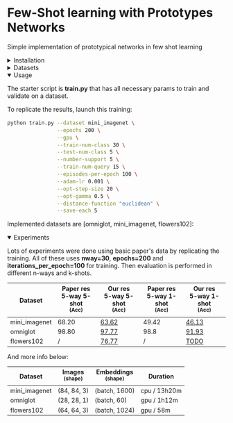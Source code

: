 # Few-Shot learning with Prototypes Networks
Simple implementation of prototypical networks in few shot learning

<details>
<summary>Installation</summary>

Create a conda/virtualenv with all necessary packages:

### Conda

`conda create --name fs-learn --file ./requirements.txt`

`conda activate fs-learn`

### Venv

`python -m pip install virtualenv`

`virtualenv venv-fs-learn`

`source venv/bin/activate`

`python -m pip install ./requirements.txt`

</details>

<details>
<summary>Datasets</summary>

We used 3 main classification datasets:
- **mini_imagenet**: a collection of 100 real-world objects classes as rgb images.
  - total: 60,000
  - splits: 64 train, 16 val, 20 test (according to Vinyals et al)
  - Used in paper
  - ![](docs/images/mini_imagenet_dataset.png)
- **omniglot**: a collection of 1623 classes of handwritted characters. Each image is then rotated 3 more times by 90 degrees.
  - total: 32460 real, plus 4 rotations per image
  - splits: 1032 train, 172 val, 464 test (according to Vinyals et al)
  - Used in paper
  - ![](docs/images/omniglot_dataset.jpg)
- **flowers102**: a collection of 102 real-world flowers classes as rgb images.
  - total: 32460 real, plus 4 rotations per image
  - splits: 64 train, 16 val, 22 test (random seed for splits)
  - **NOT** Used in paper
  - ![](docs/images/flowers102_dataset.png)
</details>

<details open>
<summary>Usage</summary>

The starter script is **train.py** that has all necessary params to train and validate on a dataset.

To replicate the results, launch this training:

```bash
python train.py --dataset mini_imagenet \
                --epochs 200 \
                --gpu \
                --train-num-class 30 \
                --test-num-class 5 \
                --number-support 5 \
                --train-num-query 15 \
                --episodes-per-epoch 100 \
                --adam-lr 0.001 \
                --opt-step-size 20 \
                --opt-gamma 0.5 \
                --distance-function "euclidean" \
                --save-each 5
```

Implemented datasets are [omniglot, mini_imagenet, flowers102]:

</details>

<details open>
<summary>Experiments</summary>

Lots of experiments were done using basic paper's data by replicating the training.
All of these uses **nway=30**, **epochs=200** and **iterations_per_epoch=100** for training.
Then evaluation is performed in different n-ways and k-shots.

| Dataset       | Paper res<br>5-way 5-shot<br><sup>(Acc) | Our res<br>5-way 5-shot<br><sup>(Acc)                                                                                   | Paper res<br>5-way 1-shot<br><sup>(Acc) | Our res<br>5-way 1-shot<br><sup>(Acc)                                                                                   |
|---------------|-----------------------------------------|-------------------------------------------------------------------------------------------------------------------------|-----------------------------------------|-------------------------------------------------------------------------------------------------------------------------|
| mini_imagenet | 68.20                                   | [63.62](https://github.com/fabian57fabian/fewshot-learning-prototypical-networks/results/mini_imagenet/train_5shot.png) | 49.42                                   | [46.13](https://github.com/fabian57fabian/fewshot-learning-prototypical-networks/results/mini_imagenet/train_1shot.png) |
| omniglot      | 98.80                                   | [97.77](https://github.com/fabian57fabian/fewshot-learning-prototypical-networks/results/omniglot/train_5shot.png)      | 98.8                                    | [91.93](https://github.com/fabian57fabian/fewshot-learning-prototypical-networks/results/omniglot/train_1shot.png)      | 
| flowers102    | /                                       | [76.77](https://github.com/fabian57fabian/fewshot-learning-prototypical-networks/results/flowers102/train_5shot.png)    | /                                       | [TODO](https://github.com/fabian57fabian/fewshot-learning-prototypical-networks/results/flowers102/train_1shot.png)     | 

And more info below:

| Dataset | Images<br><sup>(shape) | Embeddings<br><sup>(shape) | Duration     |
|---------|--|----------------------------|--|
| mini_imagenet | (84, 84, 3)            | (batch, 1600)              | cpu / 13h20m |
| omniglot |(28, 28, 1)            | (batch, 60)                | gpu / 1h12m  |
| flowers102 |(64, 64, 3)            | (batch, 1024)              | gpu / 58m    |
</details>